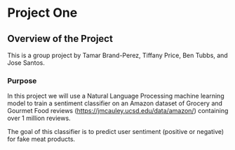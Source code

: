 # Project One

## Overview of the Project
This is a group project by Tamar Brand-Perez, Tiffany Price, Ben Tubbs, and Jose Santos.  

### Purpose

In this project we will use a Natural Language Processing machine learning model to train a sentiment classifier on an Amazon dataset of Grocery and Gourmet Food reviews (https://jmcauley.ucsd.edu/data/amazon/) containing over 1 million reviews.  

The goal of this classifier is to predict user sentiment (positive or negative) for fake meat products.


